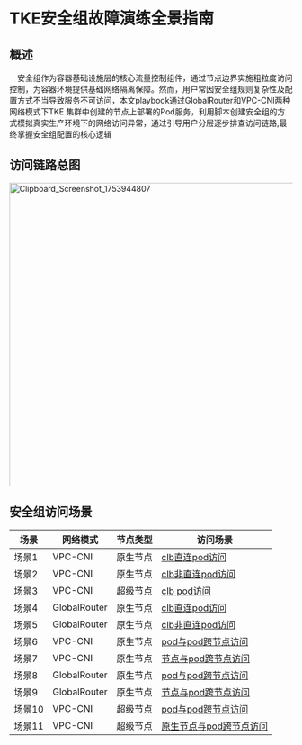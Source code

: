 # TKE安全组故障演练全景指南
## 概述
&emsp;安全组作为容器基础设施层的核心流量控制组件，通过节点边界实施粗粒度访问控制，为容器环境提供基础网络隔离保障。然而，用户常因安全组规则复杂性及配置方式不当导致服务不可访问，本文playbook通过GlobalRouter和VPC-CNI两种网络模式下TKE 集群中创建的节点上部署的Pod服务，利用脚本创建安全组的方式模拟真实生产环境下的网络访问异常，通过引导用户分层逐步排查访问链路,最终掌握安全组配置的核心逻辑
## 访问链路总图
[<img width="762" height="539" alt="Clipboard_Screenshot_1753944807" src="https://github.com/user-attachments/assets/b7754ffa-5913-4a7e-a364-f63bad206ead" />
](./image/flowchart.md)
## 安全组访问场景
| 场景            | 网络模式         |节点类型 |访问场景|
|----------------|----------------|------|--|
| 场景1   | VPC-CNI   |原生节点|[clb直连pod访问](./VPC-CNI_clb_Direct_ClientAccessPod)|
| 场景2  | VPC-CNI      |原生节点|[clb非直连pod访问](./VPC-CNI_clb_non_Direct_ClientAccessPod)|
| 场景3  | VPC-CNI   |超级节点|[clb pod访问](./VPC-CNI_SuperNode_ClientAccessPod)|
| 场景4  | GlobalRouter  |  原生节点|[clb直连pod访问](./GlobalRouter_clb_Direct_ClientAccessPod)|
| 场景5  | GlobalRouter  |   原生节点|[clb非直连pod访问](./GlobalRouter_clb_non_Direct_ClientAccessPod)|
|场景6 |VPC-CNI|原生节点|[pod与pod跨节点访问](./VPC-CNI_PodAccessPod)|
|场景7 |VPC-CNI|原生节点|[节点与pod跨节点访问](./VPC-CNI_NodeAccessPod)|
|场景8 |GlobalRouter |原生节点|[pod与pod跨节点访问](./GlobalRouter_PodAccessPod)|
|场景9 |GlobalRouter |原生节点|[节点与pod跨节点访问](./GlobalRouter_NodeAccessPod)|
|场景10 |VPC-CNI|超级节点|[pod与pod跨节点访问](./VPC-CNI_Super_PodAccessPod)|
|场景11 |VPC-CNI|超级节点|[原生节点与pod跨节点访问](./VPC-CNI_Super_NodeAccessPod)|

